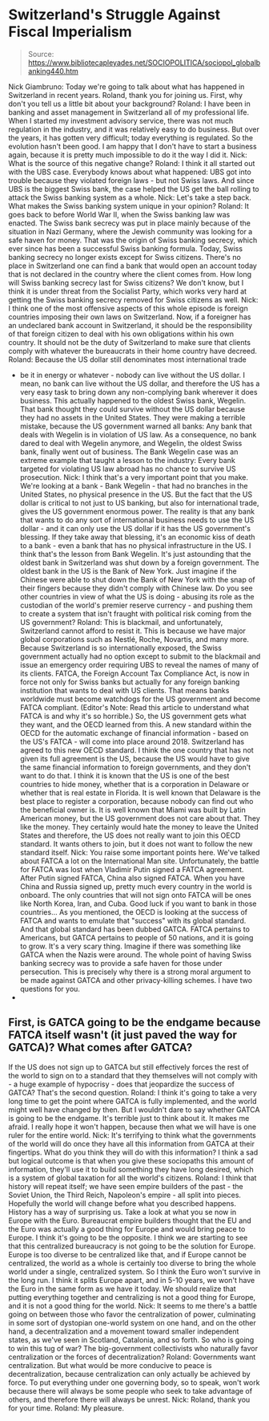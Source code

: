 # Switzerland's Struggle Against Fiscal Imperialism

> Source: https://www.bibliotecapleyades.net/SOCIOPOLITICA/sociopol_globalbanking440.htm

Nick Giambruno:
Today we're going to talk about what has happened in Switzerland
in recent years.
Roland, thank you for joining us.
First, why don't you tell us a little bit about your background?
Roland:
I have been in banking and asset management in Switzerland all
of my professional life. When I started my investment advisory
service, there was not much regulation in the industry, and it
was relatively easy to do business. But over the years, it has
gotten very difficult; today everything is regulated. So the
evolution hasn't been good.
I am happy that I don't have to
start a business again, because it is pretty much impossible to
do it the way I did it.
Nick:
What is the source of this negative change?
Roland:
I think it all started out with the UBS case. Everybody knows
about what happened: UBS got into trouble because they violated
foreign laws - but not Swiss laws. And since UBS is the biggest
Swiss bank, the case helped the US get the ball rolling to
attack the Swiss banking system as a whole.
Nick:
Let's take a step back. What makes the Swiss banking system
unique in your opinion?
Roland:
It goes back to before World War II, when the Swiss banking law
was enacted.
The Swiss bank secrecy was put in
place mainly because of the situation in Nazi Germany, where the
Jewish community was looking for a safe haven for money. That
was the origin of Swiss banking secrecy, which ever since has
been a successful Swiss banking formula.
Today, Swiss banking secrecy no
longer exists except for Swiss citizens. There's no place in
Switzerland one can find a bank that would open an account today
that is not declared in the country where the client comes from.
How long will Swiss banking secrecy
last for Swiss citizens?
We don't know, but I think it is
under threat from the Socialist Party, which works very hard at
getting the Swiss banking secrecy removed for Swiss citizens as
well.
Nick:
I think one of the most offensive aspects of this whole episode
is foreign countries imposing their own laws on Switzerland.
Now, if a foreigner has an
undeclared bank account in Switzerland, it should be the
responsibility of that foreign citizen to deal with his own
obligations within his own country.
It should not be the duty of
Switzerland to make sure that clients comply with whatever the
bureaucrats in their home country have decreed.
Roland:
Because the US dollar still denominates most international trade
- be it in energy or whatever - nobody can live without the US
dollar.
I mean, no bank can live without the
US dollar, and therefore the US has a very easy task to bring
down any non-complying bank wherever it does business.
This actually happened to
the oldest Swiss bank, Wegelin.
That bank thought they could survive without the US dollar
because they had no assets in the United States.
They were making a terrible mistake,
because the US government warned all banks: Any bank that deals
with Wegelin is in violation of US law. As a consequence, no
bank dared to deal with Wegelin anymore, and Wegelin, the oldest
Swiss bank, finally went out of business.
The Bank Wegelin case was an extreme
example that taught a lesson to the industry: Every bank
targeted for violating US law abroad has no chance to survive US
prosecution.
Nick:
I think that's a very important point that you make.
We're looking at a bank - Bank
Wegelin - that had no branches in the United States, no physical
presence in the US. But the fact that the US dollar is critical
to not just to US banking, but also for international trade,
gives the US government enormous power.
The reality is that any bank that
wants to do any sort of international business needs to use the
US dollar - and it can only use the US dollar if it has the US
government's blessing. If they take away that blessing, it's an
economic kiss of death to a bank - even a bank that has no
physical infrastructure in the US.
I think that's the lesson from Bank
Wegelin.
It's just astounding that the oldest
bank in Switzerland was shut down by a foreign government. The
oldest bank in the US is the Bank of New York. Just imagine if
the Chinese were able to shut down the Bank of New York with the
snap of their fingers because they didn't comply with Chinese
law.
Do you see other countries in view
of what the US is doing - abusing its role as the custodian of
the world's premier reserve currency - and pushing them to
create a system that isn't fraught with political risk coming
from the US government?
Roland:
This is blackmail, and unfortunately, Switzerland cannot afford
to resist it.
This is because we have major global
corporations such as Nestlé, Roche, Novartis, and many more.
Because Switzerland is so internationally exposed, the Swiss
government actually had no option except to submit to the
blackmail and issue an emergency order requiring UBS to reveal
the names of many of its clients.
FATCA, the Foreign Account Tax
Compliance Act, is now in force not only for Swiss banks but
actually for any foreign banking institution that wants to deal
with US clients. That means banks worldwide must become
watchdogs for the US government and become FATCA compliant.
(Editor's Note:
Read this article to understand
what FATCA is and why it's so horrible.)
So, the US government gets what they
want, and the OECD learned from this. A new standard within the
OECD for the automatic exchange of financial information - based
on the US's FATCA - will come into place around 2018.
Switzerland has agreed to this new
OECD standard. I think the one country that has not given its
full agreement is the US, because the US would have to give the
same financial information to foreign governments, and they
don't want to do that.
I think it is known that the US is
one of the best countries to hide money, whether that is a
corporation in Delaware or whether that is real estate in
Florida.
It is well known that Delaware is
the best place to register a corporation, because nobody can
find out who the beneficial owner is. It is well known that
Miami was built by Latin American money, but the US government
does not care about that. They like the money. They certainly
would hate the money to leave the United States and therefore,
the US does not really want to join this OECD standard.
It wants others to join, but it does
not want to follow the new standard itself.
Nick:
You raise some important points here.
We've talked about
FATCA a lot on the
International Man site. Unfortunately, the battle for FATCA
was lost when Vladimir Putin signed a FATCA agreement.
After Putin signed FATCA, China also signed FATCA.
When you have China and Russia
signed up, pretty much every country in the world is onboard.
The only countries that will not sign onto FATCA will be ones
like North Korea, Iran, and Cuba.
Good luck if you want to bank in
those countries...
As you mentioned, the OECD is
looking at the success of FATCA and wants to emulate that
"success" with its global standard. And that global standard has
been dubbed
GATCA.
FATCA pertains to Americans, but
GATCA pertains to people of 50 nations, and it is going to grow.
It's a very scary thing.
Imagine if there was something like
GATCA when the Nazis were around. The whole point of having
Swiss banking secrecy was to provide a safe haven for those
under persecution.
This is precisely why there is a
strong
moral argument to be made against GATCA and other
privacy-killing schemes.
I have two questions for you.
-
First, is GATCA going to be
the endgame because FATCA itself wasn't (it just paved
the way for GATCA)? What comes after GATCA?
-
If the US does not sign up
to GATCA but still effectively forces the rest of the
world to sign on to a standard that they themselves will
not comply with - a huge example of hypocrisy - does
that jeopardize the success of GATCA? That's the second
question.
Roland:
I think it's going to take a very long time to get the point
where GATCA is fully implemented, and the world might well have
changed by then.
But I wouldn't dare to say whether
GATCA is going to be the endgame. It's terrible just to think
about it. It makes me afraid. I really hope it won't happen,
because then what we will have is one ruler for the entire
world.
Nick:
It's terrifying to think what the governments of the world will
do once they have all this information from GATCA at their
fingertips. What do you think they will do with this
information?
I think a sad but logical outcome is
that when you give these sociopaths this amount of information,
they'll use it to build something they have long desired, which
is a system of global taxation for all the world's citizens.
Roland:
I think that history will repeat itself; we have seen empire
builders of the past - the Soviet Union, the Third Reich,
Napoleon's empire - all
split into pieces.
Hopefully the world will change
before what you described happens. History has a way of
surprising us.
Take a look at what you se
now in Europe with the Euro.
Bureaucrat empire builders thought that the EU and the Euro was
actually a good thing for Europe and would bring peace to
Europe. I think it's going to be the opposite. I think we are
starting to see that this centralized bureaucracy is not going
to be the solution for Europe.
Europe is too diverse to be
centralized like that, and if Europe cannot be centralized, the
world as a whole is certainly too diverse to bring the whole
world under a single, centralized system.
So I think the Euro won't survive in
the long run. I think it splits Europe apart, and in 5-10 years,
we won't have the Euro in the same form as we have it today.
We should realize that putting
everything together and centralizing is not a good thing for
Europe, and it is not a good thing for the world.
Nick:
It seems to me there's a battle going on between those who favor
the centralization of power, culminating in some sort of
dystopian one-world system on one hand, and on the other hand, a
decentralization and a movement toward smaller independent
states, as we've seen in Scotland, Catalonia, and so forth.
So who is going to win this tug of
war? The big-government collectivists who naturally favor
centralization or the forces of decentralization?
Roland:
Governments want centralization. But what would be more
conducive to peace is decentralization, because
centralization can only actually be achieved by force.
To put everything under one
governing body, so to speak, won't work because there will
always be some people who seek to take advantage of others, and
therefore there will always be unrest.
Nick:
Roland, thank you for your time.
Roland:
My pleasure.
